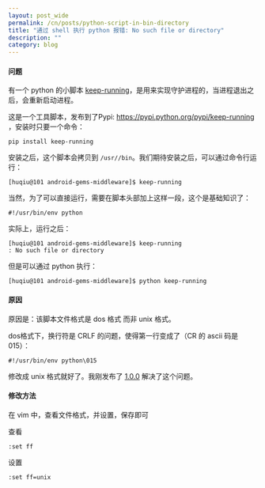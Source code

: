 ```yaml
---
layout: post_wide
permalink: /cn/posts/python-script-in-bin-directory
title: "通过 shell 执行 python 报错: No such file or directory"
description: ""
category: blog
---
```


#### 问题

有一个 python 的小脚本 [keep-running](https://github.com/liaohuqiu/keep-running)，是用来实现守护进程的，当进程退出之后，会重新启动进程。

这是一个工具脚本，发布到了Pypi: https://pypi.python.org/pypi/keep-running ，安装时只要一个命令：

```
pip install keep-running
```

安装之后，这个脚本会拷贝到 `/usr//bin`。我们期待安装之后，可以通过命令行运行：

```
[huqiu@101 android-gems-middleware]$ keep-running
```

当然，为了可以直接运行，需要在脚本头部加上这样一段，这个是基础知识了：

```
#!/usr/bin/env python
```

实际上，运行之后：

```
[huqiu@101 android-gems-middleware]$ keep-running
: No such file or directory
```

但是可以通过 python 执行：

```
[huqiu@101 android-gems-middleware]$ python keep-running
```

#### 原因

原因是：该脚本文件格式是 dos 格式 而非 unix 格式。

dos格式下，换行符是 CRLF 的问题，使得第一行变成了（CR 的 ascii 码是 015）：

```
#!/usr/bin/env python\015
```

修改成 unix 格式就好了。我刚发布了 [1.0.0](https://github.com/liaohuqiu/keep-running/releases/tag/1.0.0) 解决了这个问题。

#### 修改方法

在 vim 中，查看文件格式，并设置，保存即可

查看

```
:set ff
```

设置

```
:set ff=unix
```
